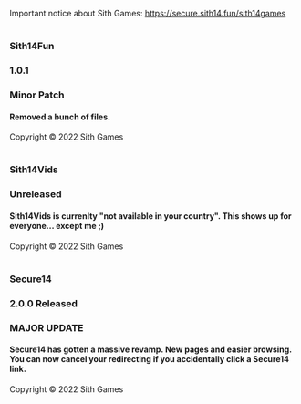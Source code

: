 Important notice about Sith Games: https://secure.sith14.fun/sith14games
# 
### Sith14Fun
### 1.0.1
### Minor Patch
#### Removed a bunch of files.
Copyright © 2022 Sith Games

# 
### Sith14Vids
### Unreleased
#### Sith14Vids is currenlty "not available in your country". This shows up for everyone... except me ;)
Copyright © 2022 Sith Games

# 
### Secure14
### 2.0.0 Released
### MAJOR UPDATE
#### Secure14 has gotten a massive revamp. New pages and easier browsing. You can now cancel your redirecting if you accidentally click a Secure14 link.
Copyright © 2022 Sith Games
